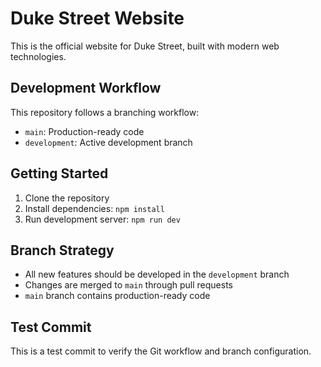 # Duke Street Website

This is the official website for Duke Street, built with modern web technologies.

## Development Workflow

This repository follows a branching workflow:

- `main`: Production-ready code
- `development`: Active development branch

## Getting Started

1. Clone the repository
2. Install dependencies: `npm install`
3. Run development server: `npm run dev`

## Branch Strategy

- All new features should be developed in the `development` branch
- Changes are merged to `main` through pull requests
- `main` branch contains production-ready code

## Test Commit

This is a test commit to verify the Git workflow and branch configuration. 